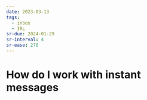 ```yaml
---
date: 2023-03-13
tags:
  - inbox
  - IRL
sr-due: 2024-01-29
sr-interval: 4
sr-ease: 270
---
```

# How do I work with instant messages
